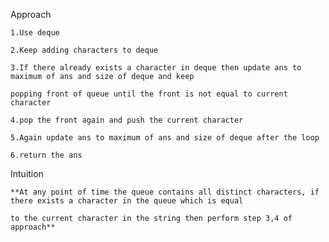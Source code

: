 Approach

    1.Use deque

    2.Keep adding characters to deque 

    3.If there already exists a character in deque then update ans to maximum of ans and size of deque and keep

    popping front of queue until the front is not equal to current character

    4.pop the front again and push the current character

    5.Again update ans to maximum of ans and size of deque after the loop

    6.return the ans

Intuition

    **At any point of time the queue contains all distinct characters, if there exists a character in the queue which is equal

    to the current character in the string then perform step 3,4 of approach**
